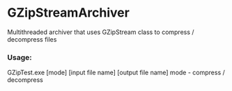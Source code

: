 # GZipStreamArchiver
Multithreaded archiver that uses GZipStream class to compress / decompress files
### Usage: 
GZipTest.exe [mode] [input file name] [output file name]
mode - compress / decompress
